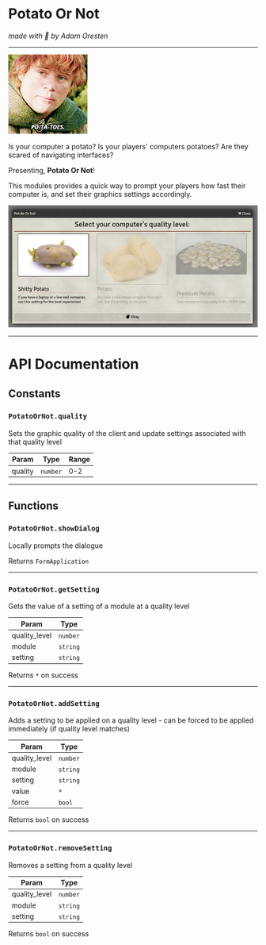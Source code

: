 # Potato Or Not

*made with :potato: by Adam Oresten*

---

![Samwise Gamgee Saying Po-Ta-Toes](docs/po-ta-toes.gif)

Is your computer a potato? Is your players' computers potatoes? Are they scared of navigating interfaces?

Presenting, **Potato Or Not**!

This modules provides a quick way to prompt your players how fast their computer is, and set their graphics settings accordingly.

![The Dialog](docs/po-ta-toes.jpg)

---

# API Documentation

## Constants

### <code>PotatoOrNot.quality</code>

Sets the graphic quality of the client and update settings associated with that quality level

| Param | Type | Range |
| --- | --- | --- |
| quality | <code>number</code> | 0-2 |

---

## Functions

### <code>PotatoOrNot.showDialog</code>

Locally prompts the dialogue

Returns <code>FormApplication</code>

---

### <code>PotatoOrNot.getSetting</code>

Gets the value of a setting of a module at a quality level

| Param | Type |
| --- | --- |
| quality_level | <code>number</code> |
| module | <code>string</code> |
| setting | <code>string</code> |

Returns <code>\*</code> on success

---

### <code>PotatoOrNot.addSetting</code>

Adds a setting to be applied on a quality level - can be forced to be applied immediately (if quality level matches)

| Param | Type |
| --- | --- |
| quality_level | <code>number</code> |
| module | <code>string</code> |
| setting | <code>string</code> |
| value | <code>\*</code> |
| force | <code>bool</code> |

Returns <code>bool</code> on success

---

### <code>PotatoOrNot.removeSetting</code>

Removes a setting from a quality level

| Param | Type |
| --- | --- |
| quality_level | <code>number</code> |
| module | <code>string</code> |
| setting | <code>string</code> |

Returns <code>bool</code> on success
